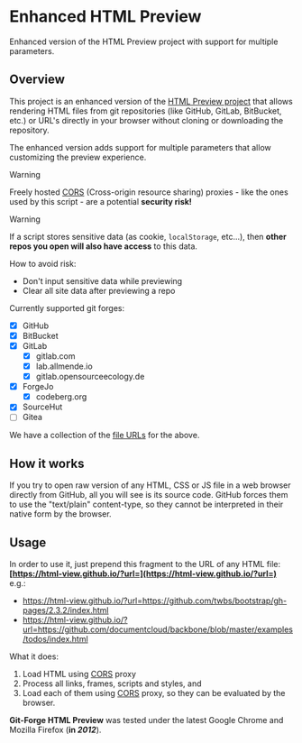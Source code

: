 # Enhanced HTML Preview

Enhanced version of the HTML Preview project with support for multiple parameters.

## Overview

This project is an enhanced version of the [HTML Preview project](https://github.com/html-preview/html-preview.github.io) that allows rendering HTML files from git repositories (like GitHub, GitLab, BitBucket, etc.) or URL's directly in your browser without cloning or downloading the repository.

The enhanced version adds support for multiple parameters that allow customizing the preview experience.

<!--
SPDX-FileCopyrightText: 2012 - 2021 Jerzy Głowacki <jerzyglowacki@gmail.com>
SPDX-FileCopyrightText: 2024 Robin Vobruba <hoijui.quaero@gmail.com>
SPDX-FileCopyrightText: 2025 Eyüp <rise.klani@gmail.com>

SPDX-License-Identifier: Apache-2.0
-->

> [!warning]
> Freely hosted [CORS][CORS] (Cross-origin resource sharing) proxies -
like the ones used by this script -
are a potential **security risk!**

> [!warning]
> If a script stores sensitive data (as cookie, `localStorage`, etc...), then **other repos you open will also have access** to this data.
> 
> How to avoid risk:
> - Don't input sensitive data while previewing
> - Clear all site data after previewing a repo

Currently supported git forges:

- [x] GitHub
- [x] BitBucket
- [x] GitLab
  - [x] gitlab.com
  - [x] lab.allmende.io
  - [x] gitlab.opensourceecology.de
- [x] ForgeJo
  - [x] codeberg.org
- [x] SourceHut
- [ ] Gitea

We have a collection of the [file URLs](forges.md) for the above.

## How it works

If you try to open raw version of any HTML, CSS or JS file
in a web browser directly from GitHub,
all you will see is its source code.
GitHub forces them to use the "text/plain" content-type,
so they cannot be interpreted in their native form by the browser.

## Usage

In order to use it,
just prepend this fragment to the URL of any HTML file:
**[https://html-view.github.io/?url=](https://html-view.github.io/?url=)**
e.g.:

- <https://html-view.github.io/?url=https://github.com/twbs/bootstrap/gh-pages/2.3.2/index.html>
- <https://html-view.github.io/?url=https://github.com/documentcloud/backbone/blob/master/examples/todos/index.html>

What it does:

1. Load HTML using [CORS] proxy
2. Process all links, frames, scripts and styles, and
3. Load each of them using [CORS] proxy,
    so they can be evaluated by the browser.

**Git-Forge HTML Preview** was tested
under the latest Google Chrome and Mozilla Firefox (**in _2012_**).

[CORS]: https://httptoolkit.com/blog/cors-proxies/
